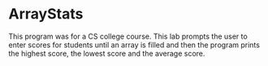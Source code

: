 # ArrayStats
This program was for a CS college course. This lab prompts the user to enter scores for students until an array is filled and then the program prints the highest score, the lowest score and the average score.